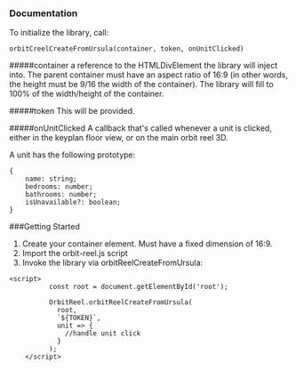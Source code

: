 ### Documentation

To initialize the library, call:

`orbitCreelCreateFromUrsula(container, token, onUnitClicked)`

#####container
a reference to the HTMLDivElement the library will inject into. The parent container must have an aspect ratio of 16:9 (in other words, the height must be 9/16 the width of the container). The library will fill to 100% of the width/height of the container.

#####token
This will be provided.

#####onUnitClicked
A callback that's called whenever a unit is clicked, either in the keyplan floor view, or on the main orbit reel 3D.

A unit has the following prototype:

```
{
	name: string;
    bedrooms: number;
    bathrooms: number;
    isUnavailable?: boolean;
}
```

###Getting Started

1. Create your container element. Must have a fixed dimension of 16:9.
2. Import the orbit-reel.js script
3. Invoke the library via orbitReelCreateFromUrsula:

```
<script>
		  const root = document.getElementById('root');

		  OrbitReel.orbitReelCreateFromUrsula(
			root,
			`${TOKEN}`,
			unit => {
			  //handle unit click
			}
		  );
    </script>
```
